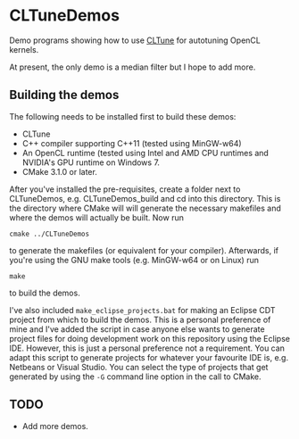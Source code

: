 # CLTuneDemos
Demo programs showing how to use [CLTune](https://github.com/CNugteren/CLTune) for autotuning OpenCL kernels.

At present, the only demo is a median filter but I hope to add more.

## Building the demos

The following needs to be installed first to build these demos:

- CLTune
- C++ compiler supporting C++11 (tested using MinGW-w64)
- An OpenCL runtime (tested using Intel and AMD CPU runtimes and NVIDIA's GPU runtime on Windows 7.
- CMake 3.1.0 or later.

After you've installed the pre-requisites, create a folder next to CLTuneDemos, e.g. CLTuneDemos_build and cd into this directory.
This is the directory where CMake will will generate the necessary makefiles and where the demos will actually be built.
Now run

	cmake ../CLTuneDemos

to generate the makefiles (or equivalent for your compiler). Afterwards, if you're using the GNU make tools (e.g. MinGW-w64 or on Linux) run

	make

to build the demos.

I've also included `make_eclipse_projects.bat` for making an Eclipse CDT project from which to build the demos.
This is a personal preference of mine and I've added the script in case anyone else wants to generate project files for doing development work on this repository using the Eclipse IDE.
However, this is just a personal preference not a requirement.
You can adapt this script to generate projects for whatever your favourite IDE is, e.g. Netbeans or Visual Studio.
You can select the type of projects that get generated by using the `-G` command line option in the call to CMake.

## TODO

- Add more demos.